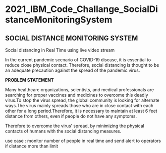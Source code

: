 # 2021_IBM_Code_Challange_SocialDistanceMonitoringSystem
## SOCIAL DISTANCE MONITORING SYSTEM

Social distancing in Real Time using live video stream

  In the current pandemic scenario of COVID-19 disease, it is essential to reduce close physical contact. Therefore, social distancing is thought to be an adequate precaution against the spread of the pandemic virus.
  
**PROBLEM STATEMENT**

Many healthcare organizations, scientists, and medical professionals are searching for proper vaccines and medicines to overcome this deadly virus.To stop the virus spread, the global community is looking for alternate ways.The virus mainly spreads those who are in close contact with each other for a long period.Therefore, it is necessary to maintain at least 6 feet distance from others, even if people do not have any symptoms.

Therefore to overcome the virus’ spread, by minimizing the physical contacts of humans with the social distancing measures.

   
use case : monitor number of people in real time and send alert to operators if distance more than limit



